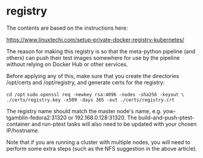 # registry

The contents are based on the instructions here:

https://www.linuxtechi.com/setup-private-docker-registry-kubernetes/

The reason for making this registry is so that the meta-python pipeline
(and others) can push their test images somewhere for use by the
pipeline without relying on Docker Hub or other services.

Before applying any of this, make sure that you create the directories
/opt/certs and /opt/registry, and generate certs for the registry:

`cd /opt`
`sudo openssl req -newkey rsa:4096 -nodes -sha256 -keyout \
 ./certs/registry.key -x509 -days 365 -out ./certs/registry.crt`

 The registry name should match the master node's name, e.g.
 yow-tgamblin-fedora2:31320 or 192.168.0.128:31320. The build-and-push-ptest-container
 and run-ptest tasks will also need to be updated with your chosen IP/hostname.

 Note that if you are running a cluster with multiple nodes, you will
 need to perform some extra steps (such as the NFS suggestion in the
 above article).
